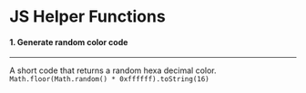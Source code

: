 # JS Helper Functions

#### 1. Generate random color code
---
A short code that returns a random hexa decimal color.
`Math.floor(Math.random() * 0xffffff).toString(16)`

